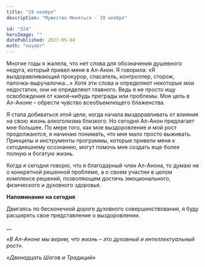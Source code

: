 ```yaml
---
title: "19 ноября"
description: "Мужество Меняться - 19 ноября"

id: "324"
heroImage: ""
datePublished: 2023-05-04
moth: "noyabr"
---
```


Многие годы я жалела, что нет слова для обозначения душевного недуга, который
привел меня в Ал-Анон. Я говорила: «Я выздоравливающий прокурор, спасатель,
контроллер, сторож, палочка-выручалочка…» Хотя эти слова и определяют
некоторые мои недостатки, они не определяют главного. Ведь я не просто ищу
освобождения от какой-нибудь преграды или проблемы. Моя цель в Ал-Аноне –
обрести чувство всеобъемлющего блаженства.

Я стала добиваться этой цели, когда начала выздоравливать от влияния на свою
жизнь алкоголизма близкого. Но сегодня Ал-Анон предлагает мне большее. По мере
того, как мое выздоровление и мой рост продолжаются, я начинаю понимать, что
мне мало просто выживать. Принципы и инструменты программы, которые привели
меня к сегодняшнему осознанию, могут помочь мне создать еще более полную и
богатую жизнь.

Когда я сегодня говорю, что я благодарный член Ал-Анона, то думаю не о
конкретной решенной проблеме, а о своем участии в целом комплексе решений,
позволяющем достичь эмоционального, физического и духовного здоровья.

**Напоминание на сегодня**

Двигаясь по бесконечной дороге духовного совершенствования, я буду расширять
свое представление о выздоровлении.

\_\_

_«В Ал-Аноне мы верим, что жизнь – это духовный и интеллектуальный рост»._

_«Двенадцать Шагов и Традиций»_
